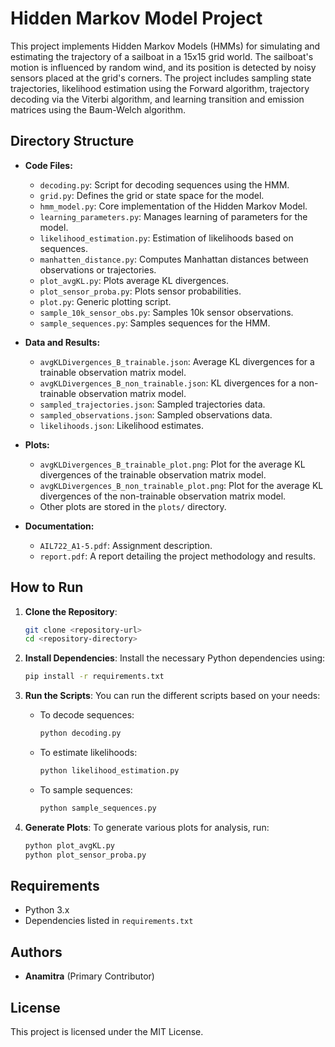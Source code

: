 
# Hidden Markov Model Project

This project implements Hidden Markov Models (HMMs) for simulating and estimating the trajectory of a sailboat in a 15x15 grid world. The sailboat's motion is influenced by random wind, and its position is detected by noisy sensors placed at the grid's corners. The project includes sampling state trajectories, likelihood estimation using the Forward algorithm, trajectory decoding via the Viterbi algorithm, and learning transition and emission matrices using the Baum-Welch algorithm.

## Directory Structure

- **Code Files:**
  - `decoding.py`: Script for decoding sequences using the HMM.
  - `grid.py`: Defines the grid or state space for the model.
  - `hmm_model.py`: Core implementation of the Hidden Markov Model.
  - `learning_parameters.py`: Manages learning of parameters for the model.
  - `likelihood_estimation.py`: Estimation of likelihoods based on sequences.
  - `manhatten_distance.py`: Computes Manhattan distances between observations or trajectories.
  - `plot_avgKL.py`: Plots average KL divergences.
  - `plot_sensor_proba.py`: Plots sensor probabilities.
  - `plot.py`: Generic plotting script.
  - `sample_10k_sensor_obs.py`: Samples 10k sensor observations.
  - `sample_sequences.py`: Samples sequences for the HMM.
  
- **Data and Results:**
  - `avgKLDivergences_B_trainable.json`: Average KL divergences for a trainable observation matrix  model.
  - `avgKLDivergences_B_non_trainable.json`: KL divergences for a non-trainable observation matrix  model.
  - `sampled_trajectories.json`: Sampled trajectories data.
  - `sampled_observations.json`: Sampled observations data.
  - `likelihoods.json`: Likelihood estimates.

- **Plots:**
  - `avgKLDivergences_B_trainable_plot.png`: Plot for the average KL divergences of the trainable observation matrix model.
  - `avgKLDivergences_B_non_trainable_plot.png`: Plot for the average KL divergences of the non-trainable observation matrix model.
  - Other plots are stored in the `plots/` directory.

- **Documentation:**
  - `AIL722_A1-5.pdf`: Assignment description.
  - `report.pdf`: A report detailing the project methodology and results.

## How to Run

1. **Clone the Repository**:
   ```bash
   git clone <repository-url>
   cd <repository-directory>
   ```

2. **Install Dependencies**:
   Install the necessary Python dependencies using:
   ```bash
   pip install -r requirements.txt
   ```

3. **Run the Scripts**:
   You can run the different scripts based on your needs:
   - To decode sequences:
     ```bash
     python decoding.py
     ```
   - To estimate likelihoods:
     ```bash
     python likelihood_estimation.py
     ```
   - To sample sequences:
     ```bash
     python sample_sequences.py
     ```

4. **Generate Plots**:
   To generate various plots for analysis, run:
   ```bash
   python plot_avgKL.py
   python plot_sensor_proba.py
   ```

## Requirements

- Python 3.x
- Dependencies listed in `requirements.txt`

## Authors
- **Anamitra** (Primary Contributor)

## License
This project is licensed under the MIT License.

